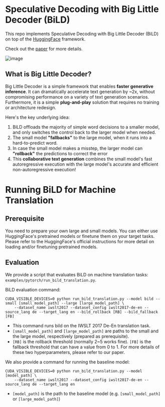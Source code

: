 # Speculative Decoding with Big Little Decoder (BiLD)


This repo implements Speculative Decoding with Big Little Decoder (BiLD) on top of the [HuggingFace](https://github.com/huggingface/transformers) framework.

Check out the [paper](https://arxiv.org/abs/2302.07863) for more details.

![image](https://user-images.githubusercontent.com/50283958/221440254-f6123924-3dd6-4924-98bc-d2656c13632d.png)

## What is Big Little Decoder?

Big Little Decoder is a simple framework that enables **faster generative inference**. 
It can dramatically accelerate text generation by ~2x, without compromising performance on a variety of text generation scenarios. 
Furthermore, it is a simple **plug-and-play** solution that requires no training or architecture redesign.

Here's the key underlying idea:

1. BiLD offloads the majority of simple word decisions to a smaller model, and only switches the control back to the larger model when needed.
2. The small model **"fallbacks"** to the large model, when it runs into a hard-to-predict word.
3. In case the small model makes a misstep, the larger model can **"rollback"** the predictions to correct the error
4. This **collaborative text generation** combines the small model's fast autoregressive execution with the large model's accurate and efficient non-autoregressive execution!


# Running BiLD for Machine Translation

## Prerequisite

You need to prepare your own large and small models. You can either use HuggingFace's pretrained models or finetune them on your target tasks.
Please refer to the HuggingFace's official instructions for more detail on loading and/or finetuning pretrained models.

## Evaluation

We provide a script that evaluates BiLD on machine translation tasks: `examples/pytorch/run_bild_translation.py`.

BiLD evaluation command:
```
CUDA_VISIBLE_DEVICES=0 python run_bild_translation.py --model bild --small [small_model_path] --large [large_model_path] \
    --dataset_name iwslt2017 --dataset_config iwslt2017-de-en --source_lang de --target_lang en --bild_rollback [RB] --bild_fallback [FB]
```
* This command runs bild on the IWSLT 2017 De-En translation task.
* `[small_model_path]` and `[large_model_path]` are paths to the small and the large model, respectively (prepared as prerequisite). 
* `[RB]` is the rollback threshold (normally 2~5 works fine). `[FB]` is the fallback threshold that can have a value from 0 to 1. For more details of these two hyperparameters, please refer to our paper.


We also provide a command for running the baseline model:
```
CUDA_VISIBLE_DEVICES=0 python run_bild_translation.py --model [model_path] \
    --dataset_name iwslt2017 --dataset_config iwslt2017-de-en --source_lang de --target_lang en 
```
* `[model_path]` is the path to the baseline model (e.g. `[small_model_path]` or `[large_model_path]`)
